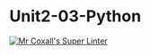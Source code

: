 # Unit2-03-Python
[![Mr Coxall's Super Linter](https://github.com/ICS3U-Programming-PeterS/Unit2-03-Python/workflows/Mr%20Coxall's%20Super%20Linter/badge.svg)](https://github.com/ICS3U-Programming-PeterS/Unit2-03-Python/actions/)
